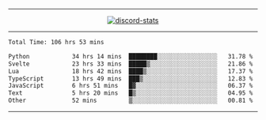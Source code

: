 <a href="https://www.github.com/ripavoid" target="_blank" rel="noreferrer">

-------

<div align='center'>
    <a href='https://discordapp.com/users/825178146797518881'>
        <img align='center' alt='discord-stats' src='https://api.discord-status.me/825178146797518881?nitro&boost=4&gradient=%231e0b1a%2C%23000000%2C%23000000%2C%23160316'></img>
    </a>
</div>

-------

<!--START_SECTION:waka-->

```txt
Total Time: 106 hrs 53 mins

Python            34 hrs 14 mins  ████████░░░░░░░░░░░░░░░░░   31.78 %
Svelte            23 hrs 33 mins  █████▒░░░░░░░░░░░░░░░░░░░   21.86 %
Lua               18 hrs 42 mins  ████▒░░░░░░░░░░░░░░░░░░░░   17.37 %
TypeScript        13 hrs 49 mins  ███▒░░░░░░░░░░░░░░░░░░░░░   12.83 %
JavaScript        6 hrs 51 mins   █▓░░░░░░░░░░░░░░░░░░░░░░░   06.37 %
Text              5 hrs 20 mins   █▒░░░░░░░░░░░░░░░░░░░░░░░   04.95 %
Other             52 mins         ▒░░░░░░░░░░░░░░░░░░░░░░░░   00.81 %
```

<!--END_SECTION:waka-->

-------
